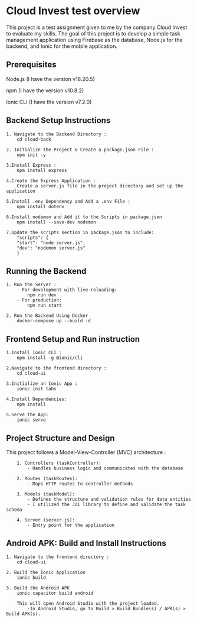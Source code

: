 
# Cloud Invest test overview

This project is a test assignment given to me by the company Cloud Invest to evaluate my skills. The goal of this project is to develop a simple task management application using Firebase as the database, Node.js for the backend, and Ionic for the mobile application.


## Prerequisites

Node.js (I have the version v18.20.5)

npm (I have the version v10.8.2)

Ionic CLI (I have the version v7.2.0)


## Backend Setup Instructions
    1. Navigate to the Backend Directory : 
        cd cloud-back

    2. Initialize the Project & Create a package.json File :
        npm init -y

    3.Install Express :
        npm install express

    4.Create the Express Application :
        Create a server.js file in the project directory and set up the application

    5.Install .env Dependency and Add a .env File :
        npm install dotenv

    6.Install nodemon and Add it to the Scripts in package.json
        npm install --save-dev nodemon

    7.Update the scripts section in package.json to include:
        "scripts": {
        "start": "node server.js",
        "dev": "nodemon server.js"
        }
## Running the Backend
    1. Run the Server :
        - For development with live-reloading:
            npm run dev
        - For production:
            npm run start

    2. Run the Backend Using Docker
        docker-compose up --build -d
## Frontend Setup and Run instruction

    1.Install Ionic CLI :
        npm install -g @ionic/cli

    2.Navigate to the frontend directory :
        cd cloud-ui
    
    3.Initialize an Ionic App : 
        ionic init tabs
    
    4.Install Dependencies:
        npm install
    
    5.Serve the App:
        ionic serve
## Project Structure and Design

This project follows a Model-View-Controller (MVC) architecture :

        1. Controllers (taskController):
            - Handles business logic and communicates with the database
        
        2. Routes (taskRoutes):
            - Maps HTTP routes to controller methods

        3. Models (taskModel):
            - Defines the structure and validation rules for data entities
            - I utilized the Joi library to define and validate the task schema
        
        4. Server (server.js):
            - Entry point for the application
## Android APK: Build and Install Instructions

    1. Navigate to the frontend directory :
        cd cloud-ui
    
    2. Build the Ionic Application
        ionic build
    
    3. Build the Android APK 
        ionic capacitor build android

        This will open Android Studio with the project loaded.
            -In Android Studio, go to Build > Build Bundle(s) / APK(s) > Build APK(s).